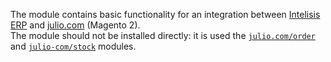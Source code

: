 The module contains basic functionality for an integration between [Intelisis ERP](https://www.intelisis.com) and [julio.com](https://julio.com) (Magento 2).  
The module should not be installed directly: it is used the [`julio.com/order`](https://github.com/julio-com/order) and [`julio-com/stock`](https://github.com/julio-com/stock) modules.
